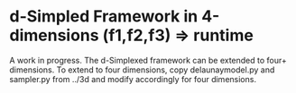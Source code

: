 # d-Simpled Framework in 4-dimensions (f1,f2,f3) => runtime

A work in progress.  The d-Simplexed framework can be extended to four+ dimensions.  To extend to four dimensions, copy delaunaymodel.py and sampler.py from ../3d and modify accordingly for four dimensions.
